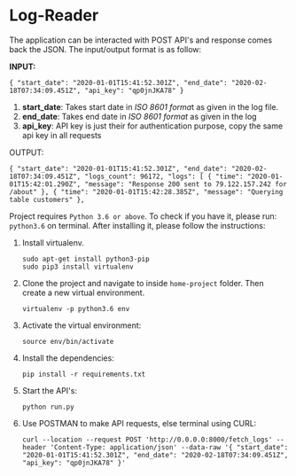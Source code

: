 # Log-Reader

The application can be interacted with POST API's and response comes back the JSON. The input/output format is as follow:

**INPUT:**

`{
   "start_date": "2020-01-01T15:41:52.301Z",
   "end_date": "2020-02-18T07:34:09.451Z",
   "api_key": "qp0jnJKA78"
 }`

1. **start_date**: Takes start date in *ISO 8601 forma*t as given in the log file.
2. **end_date**: Takes end date in _ISO 8601 format_ as given in the log
3. **api_key**: API key is just their for authentication purpose, copy the same api key in all requests


OUTPUT:

`{
   "start_date": "2020-01-01T15:41:52.301Z",
   "end_date": "2020-02-18T07:34:09.451Z",
   "logs_count": 96172,
   "logs": [
     {
       "time": "2020-01-01T15:42:01.290Z",
       "message": "Response 200 sent to 79.122.157.242 for /about"
     },
     {
       "time": "2020-01-01T15:42:28.385Z",
       "message": "Querying table customers"
     },`

Project requires `Python 3.6 or above`. To check if you have it, please run:
    `python3.6` on terminal. After installing it, please follow the instructions:

1. Install virtualenv.

    `sudo apt-get install python3-pip` \
    `sudo pip3 install virtualenv `
    
2. Clone the project and navigate to inside `home-project` folder. Then create a new virtual environment.
    
    `virtualenv -p python3.6 env`

3. Activate the virtual environment:

    `source env/bin/activate`
    
4. Install the dependencies:

    `pip install -r requirements.txt`
    
5. Start the API's:

    `python run.py`
    
6. Use POSTMAN to make API requests, else terminal using CURL:

    `curl --location --request POST 'http://0.0.0.0:8000/fetch_logs' --header 'Content-Type: application/json' --data-raw '{
       "start_date": "2020-01-01T15:41:52.301Z",
       "end_date": "2020-02-18T07:34:09.451Z",
       "api_key": "qp0jnJKA78"
     }'`